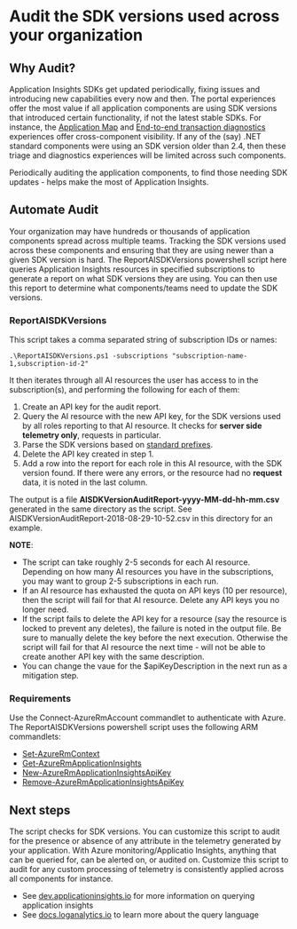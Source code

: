 # Audit the SDK versions used across your organization

## Why Audit?

Application Insights SDKs get updated periodically, fixing issues and introducing new capabilities every now and then. The portal experiences offer the most value if all application components are using SDK versions that introduced certain functionality, if not the latest stable SDKs. For instance, the [Application Map](https://docs.microsoft.com/azure/application-insights/app-insights-app-map) and [End-to-end transaction diagnostics](https://docs.microsoft.com/azure/application-insights/app-insights-transaction-diagnostics) experiences offer cross-component visibility. If any of the (say) .NET standard components were using an SDK version older than 2.4, then these triage and diagnostics experiences will be limited across such components.

Periodically auditing the application components, to find those needing SDK updates - helps make the most of Application Insights.

## Automate Audit

Your organization may have hundreds or thousands of application components spread across multiple teams. Tracking the SDK versions used across these components and ensuring that they are using newer than a given SDK version is hard. The ReportAISDKVersions powershell script here queries Application Insights resources in specified subscriptions to generate a report on what SDK versions they are using. You can then use this report to determine what components/teams need to update the SDK versions.

### ReportAISDKVersions
This script takes a comma separated string of subscription IDs or names:

``` .\ReportAISDKVersions.ps1 -subscriptions "subscription-name-1,subscription-id-2" ```

It then iterates through all AI resources the user has access to in the subscription(s), and performing the following for each of them: 
1. Create an API key for the audit report.
2. Query the AI resource with the new API key, for the SDK versions used by all roles reporting to that AI resource. It checks for **server side telemetry only**, requests in particular.
3. Parse the SDK versions based on [standard prefixes](https://github.com/Microsoft/ApplicationInsights-Home/blob/master/EndpointSpecs/SDK-VERSIONS.md#sdk-names).
4. Delete the API key created in step 1.
5. Add a row into the report for each role in this AI resource, with the SDK version found. If there were any errors, or the resource had no **request** data, it is noted in the last column.

The output is a file **AISDKVersionAuditReport-yyyy-MM-dd-hh-mm.csv** generated in the same directory as the script. See AISDKVersionAuditReport-2018-08-29-10-52.csv in this directory for an example.

**NOTE**: 
* The script can take roughly 2-5 seconds for each AI resource. Depending on how many AI resources you have in the subscriptions, you may want to group 2-5 subscriptions in each run.
* If an AI resource has exhausted the quota on API keys (10 per resource), then the script will fail for that AI resource. Delete any API keys you no longer need. 
* If the script fails to delete the API key for a resource (say the resource is locked to prevent any deletes), the failure is noted in the output file. Be sure to manually delete the key before the next execution. Otherwise the script will fail for that AI resource the next time - will not be able to create another API key with the same description.
* You can change the vaue for the $apiKeyDescription in the next run as a mitigation step.

### Requirements

Use the Connect-AzureRmAccount commandlet to authenticate with Azure. The ReportAISDKVersions powershell script uses the following ARM commandlets:
* [Set-AzureRmContext](https://docs.microsoft.com/powershell/module/azurerm.profile/set-azurermcontext?view=azurermps-6.8.0)
* [Get-AzureRmApplicationInsights](https://docs.microsoft.com/powershell/module/azurerm.applicationinsights/get-azurermapplicationinsights?view=azurermps-6.8.0)
* [New-AzureRmApplicationInsightsApiKey](https://docs.microsoft.com/powershell/module/azurerm.applicationinsights/get-azurermapplicationinsightsapikey?view=azurermps-6.8.0)
* [Remove-AzureRmApplicationInsightsApiKey](https://docs.microsoft.com/powershell/module/azurerm.applicationinsights/remove-azurermapplicationinsightsapikey?view=azurermps-6.8.0)

## Next steps

The script checks for SDK versions. You can customize this script to audit for the presence or absence of any attribute in the telemetry generated by your application. With Azure monitoring/Applicatio Insights, anything that can be queried for, can be alerted on, or audited on. Customize this script to audit for any custom processing of telemetry is consistently applied across all components for instance.

* See [dev.applicationinsights.io](https://dev.applicationinsights.io/) for more information on querying application insights
* See [docs.loganalytics.io](https://docs.loganalytics.io/index) to learn more about the query language